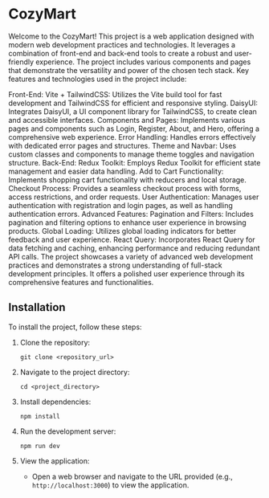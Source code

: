 # CozyMart

Welcome to the CozyMart! This project is a web application designed with modern web development practices and technologies. It leverages a combination of front-end and back-end tools to create a robust and user-friendly experience. The project includes various components and pages that demonstrate the versatility and power of the chosen tech stack. Key features and technologies used in the project include:

Front-End:
Vite + TailwindCSS: Utilizes the Vite build tool for fast development and TailwindCSS for efficient and responsive styling.
DaisyUI: Integrates DaisyUI, a UI component library for TailwindCSS, to create clean and accessible interfaces.
Components and Pages: Implements various pages and components such as Login, Register, About, and Hero, offering a comprehensive web experience.
Error Handling: Handles errors effectively with dedicated error pages and structures.
Theme and Navbar: Uses custom classes and components to manage theme toggles and navigation structure.
Back-End:
Redux Toolkit: Employs Redux Toolkit for efficient state management and easier data handling.
Add to Cart Functionality: Implements shopping cart functionality with reducers and local storage.
Checkout Process: Provides a seamless checkout process with forms, access restrictions, and order requests.
User Authentication: Manages user authentication with registration and login pages, as well as handling authentication errors.
Advanced Features:
Pagination and Filters: Includes pagination and filtering options to enhance user experience in browsing products.
Global Loading: Utilizes global loading indicators for better feedback and user experience.
React Query: Incorporates React Query for data fetching and caching, enhancing performance and reducing redundant API calls.
The project showcases a variety of advanced web development practices and demonstrates a strong understanding of full-stack development principles. It offers a polished user experience through its comprehensive features and functionalities.


## Installation

To install the project, follow these steps:

1. Clone the repository:

    ```shell
    git clone <repository_url>
    ```

2. Navigate to the project directory:

    ```shell
    cd <project_directory>
    ```

3. Install dependencies:

    ```shell
    npm install
    ```

4. Run the development server:

    ```shell
    npm run dev
    ```

5. View the application:

    - Open a web browser and navigate to the URL provided (e.g., `http://localhost:3000`) to view the application.



